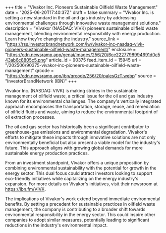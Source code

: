 +++
title = "Vivakor Inc. Pioneers Sustainable Oilfield Waste Management"
date = "2025-06-20T17:40:37Z"
draft = false
summary = "Vivakor Inc. is setting a new standard in the oil and gas industry by addressing environmental challenges through innovative waste management solutions."
description = "Vivakor (NASDAQ: VIVK) pioneers sustainable oilfield waste management, blending environmental responsibility with energy production. Learn how they're changing the industry."
source_link = "https://rss.investorbrandnetwork.com/iw/vivakor-inc-nasdaq-vivk-pioneers-sustainable-oilfield-waste-management/"
enclosure = "https://cdn.newsramp.app/genai/images/256/20/6ce2227798994691d0c543ab6c8805c5.png"
article_id = 90375
feed_item_id = 15945
url = "/202506/90375-vivakor-inc-pioneers-sustainable-oilfield-waste-management"
qrcode = "https://cdn.newsramp.app/ibn/qrcode/256/20/palesGzT.webp"
source = "InvestorBrandNetwork (IBN)"
+++

<p>Vivakor Inc. (NASDAQ: VIVK) is making strides in the sustainable management of oilfield waste, a critical issue for the oil and gas industry known for its environmental challenges. The company's vertically integrated approach encompasses the transportation, storage, reuse, and remediation of oilfield fluids and waste, aiming to reduce the environmental footprint of oil extraction processes.</p><p>The oil and gas sector has historically been a significant contributor to greenhouse-gas emissions and environmental degradation. Vivakor's efforts to mitigate these impacts through innovative solutions are not only environmentally beneficial but also present a viable model for the industry's future. This approach aligns with growing global demands for more sustainable energy production practices.</p><p>From an investment standpoint, Vivakor offers a unique proposition by combining environmental sustainability with the potential for growth in the energy sector. This dual focus could attract investors looking to support eco-friendly initiatives while capitalizing on the energy industry's expansion. For more details on Vivakor's initiatives, visit their newsroom at <a href='https://ibn.fm/VIVK' rel='nofollow' target='_blank'>https://ibn.fm/VIVK</a>.</p><p>The implications of Vivakor's work extend beyond immediate environmental benefits. By setting a precedent for sustainable practices in oilfield waste management, the company is contributing to a broader shift towards environmental responsibility in the energy sector. This could inspire other companies to adopt similar measures, potentially leading to significant reductions in the industry's environmental impact.</p>
